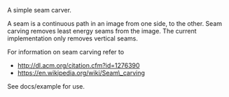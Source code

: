 A simple seam carver.

A seam is a continuous path in an image from one side, to the other. Seam carving removes least energy seams from the image. The current implementation only removes vertical seams.

For information on seam carving refer to
- http://dl.acm.org/citation.cfm?id=1276390
- https://en.wikipedia.org/wiki/Seam\_carving

See docs/example for use.
